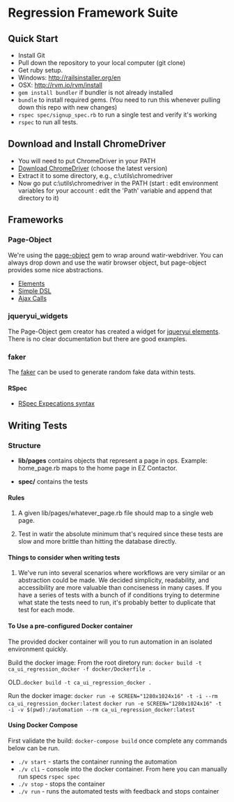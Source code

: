 # Regression Framework Suite

## Quick Start

* Install Git
* Pull down the repository to your local computer (git clone)
* Get ruby setup.  
* Windows: <http://railsinstaller.org/en>
* OSX: <http://rvm.io/rvm/install>
* `gem install bundler` if bundler is not already installed
* `bundle` to install required gems.  (You need to run this whenever pulling down this repo with new changes)
* `rspec spec/signup_spec.rb` to run a single test and verify it's working
* `rspec` to run all tests.

## Download and Install ChromeDriver

* You will need to put ChromeDriver in your PATH
* [Download ChromeDriver](http://chromedriver.chromium.org/downloads) (choose the latest version)
* Extract it to some directory, e.g., c:\utils\chromedriver
* Now go put c:\utils\chromedriver in the PATH (start : edit environment variables for your account : edit the 'Path' variable and append that directory to it)

## Frameworks

### Page-Object

We're using the [page-object](https://github.com/cheezy/page-object) gem to wrap around watir-webdriver.  You can always drop down and use the watir browser object, but page-object provides some nice abstractions.

* [Elements](https://github.com/cheezy/page-object/wiki/Elements)
* [Simple DSL](https://github.com/cheezy/page-object/wiki/Simple-DSL)
* [Ajax Calls](https://github.com/cheezy/page-object/wiki/Ajax-Calls)

### jqueryui_widgets

The Page-Object gem creator has created a widget for [jqueryui elements](https://github.com/cheezy/jqueryui_widgets/tree/master/lib/jqueryui_widgets). There is no clear documentation but there are good examples.

### faker

The [faker](https://github.com/stympy/faker) can be used to generate random fake data within tests.

#### RSpec

* [RSpec Expecations syntax](https://www.relishapp.com/rspec/rspec-expectations/docs/built-in-matchers)

## Writing Tests

### Structure

* **lib/pages** contains objects that represent a page in ops.  Example: home_page.rb maps to the home page in EZ Contactor.

* **spec/** contains the tests

#### Rules

1. A given lib/pages/whatever_page.rb file should map to a single web page.

1. Test in watir the absolute minimum that's required since these tests are slow and more brittle than hitting the database directly.

#### Things to consider when writing tests

1. We've run into several scenarios where workflows are very similar or an abstraction could be made. We decided simplicity, readability, and accessibility are more valuable than conciseness in many cases. If you have a series of tests with a bunch of if conditions trying to determine what state the tests need to run, it's probably better to duplicate that test for each mode.

#### To Use a pre-configured Docker container

The provided docker container will you to run automation in an isolated environment quickly.

Build the docker image:
From the root diretory run: `docker build -t ca_ui_regression_docker -f docker/Dockerfile .`

OLD..`docker build -t ca_ui_regression_docker .`


Run the docker image:
`docker run -e SCREEN="1280x1024x16" -t -i --rm ca_ui_regression_docker:latest`
`docker run -e SCREEN="1280x1024x16" -t -i -v $(pwd):/automation --rm ca_ui_regression_docker:latest`

#### Using Docker Compose
First validate the build: `docker-compose build` once complete any commands below can be run.
* `./v start` - starts the container running the automation
* `./v cli` - console into the docker container. From here you can manually run specs `rspec spec`
* `./v stop` - stops the container
* `./v run` - runs the automated tests with feedback and stops container
